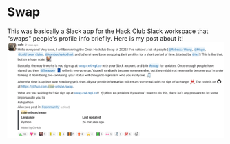 # Swap
This was basically a Slack app for the Hack Club Slack workspace that "swaps" people's profile info brieflly. Here is my post about it!
![image](image.png)